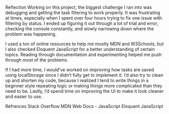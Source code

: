 Reflection
Working on this project, the biggest challenge I ran into was debugging and getting the task filtering to work properly. 
It was frustrating at times, especially when I spent over four hours trying to fix one issue with filtering by status. 
I ended up figuring it out through a lot of trial and error, checking the console constantly, and slowly narrowing down where the problem was happening.

I used a ton of online resources to help me mostly MDN and W3Schools, but I also checked Eloquent JavaScript for a better understanding of certain topics. 
Reading through documentation and experimenting helped me push through most of the problems.

If I had more time, I would’ve worked on improving how tasks are saved using localStorage since I didn’t fully get to implement it. 
I’d also try to clean up and shorten my code, because I realized I tend to write things in a beginner style repeating logic or making things more complicated than they need to be. 
Lastly, I’d spend time on improving the UI to make it look cleaner and easier to use.

Refrences
Stack Overflow
MDN Web Docs - JavaScript
Eloquent JavaScript  
